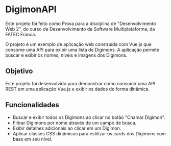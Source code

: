 # DigimonAPI
Este projeto foi feito como Prova para a disciplina de "Desenvolvimento Web 2", do curso de Desenvolvimento de Software Multiplataforma, da FATEC Franca.

O projeto é um exemplo de aplicação web construída com Vue.js que consome uma API para exibir uma lista de Digimons. A aplicação permite buscar e exibir os nomes, níveis e imagens dos Digimons.

## Objetivo
Este projeto foi desenvolvido para demonstrar como consumir uma API REST em uma aplicação Vue.js e exibir os dados de forma dinâmica.

## Funcionalidades
- Buscar e exibir todos os Digimons ao clicar no botão "Chamar Digimon".
- Filtrar Digimons por nome através de um campo de busca.
- Exibir detalhes adicionais ao clicar em um Digimon.
- Aplicar classes CSS dinâmicas para estilizar os cards dos Digimons com base em seu nível.